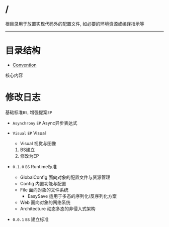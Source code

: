 # /

根目录用于放置实现代码外的配置文件, 如必要的环境资源或编译指示等

---

# 目录结构

- [Convention](Convention/Source-README.md)

核心内容

# 修改日志

基础标准`BS`, 增强提案`EP`

- `Asynchrony` `EP` Async异步表达式

- `Visual` `EP` Visual
  - Visual 视觉与图像
  1. BS建立
  2. 修改为EP

- `0.1.0` `BS` Runtime标准
  - GlobalConfig 面向对象的配置文件与资源管理
  - Config 内置功能与配置
  - File 面向对象的文件系统
    - EasySave 适用于多态的序列化/反序列化方案
  - Web 面向对象的网络系统
  - Architecture 动态多态的非侵入式架构

- `0.0.1` `BS` 建立标准